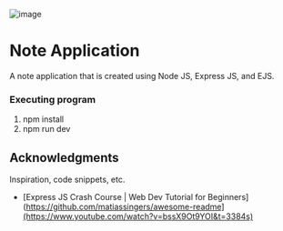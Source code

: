![image](https://github.com/nressa/express-note-app/assets/33377521/4b5200db-5d00-4fde-9cda-f92f33589e83)

# Note Application

A note application that is created using Node JS, Express JS, and EJS.

### Executing program
1. npm install
3. npm run dev

## Acknowledgments

Inspiration, code snippets, etc.
* [Express JS Crash Course | Web Dev Tutorial for Beginners](https://github.com/matiassingers/awesome-readme](https://www.youtube.com/watch?v=bssX9Ot9YOI&t=3384s)
